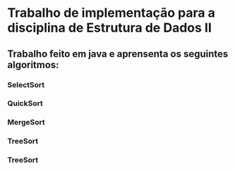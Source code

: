 # Trabalho de implementação para a disciplina de Estrutura de Dados II

## Trabalho feito em java e aprensenta os seguintes algoritmos:

### SelectSort
### QuickSort
### MergeSort
### TreeSort
### TreeSort